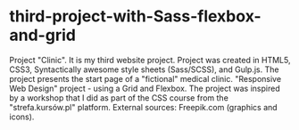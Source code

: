 # third-project-with-Sass-flexbox-and-grid
Project "Clinic". It is my third website project. Project was created in HTML5, CSS3, Syntactically awesome style sheets (Sass/SCSS), and Gulp.js. 
The project presents the start page of a "fictional" medical clinic. 
"Responsive Web Design" project - using a Grid and Flexbox.
The project was inspired by a workshop that I did as part of the CSS course from the "strefa.kursów.pl" platform. 
External sources: Freepik.com (graphics and icons).

